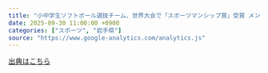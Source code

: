 ```yaml
---
title: "小中学生ソフトボール選抜チーム、世界大会で「スポーツマンシップ賞」受賞 メンバー再集結で最後の試合 岩手県 - FNNプライムオンライン"
date: 2025-09-30 11:00:00 +0900
categories: ["スポーツ", "岩手県"]
source: "https://www.google-analytics.com/analytics.js"
---
```


[出典はこちら](https://www.google-analytics.com/analytics.js)
